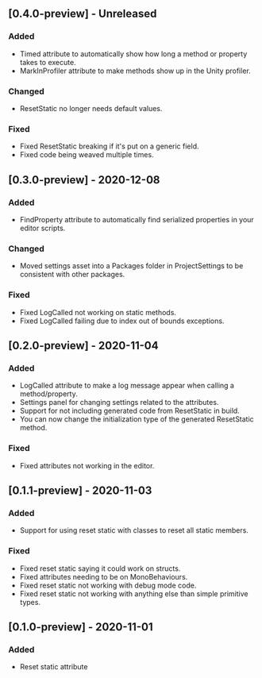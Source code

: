## [0.4.0-preview] - Unreleased
### Added
- Timed attribute to automatically show how long a method or property takes to execute.
- MarkInProfiler attribute to make methods show up in the Unity profiler.

### Changed
- ResetStatic no longer needs default values.

### Fixed
- Fixed ResetStatic breaking if it's put on a generic field.
- Fixed code being weaved multiple times.

## [0.3.0-preview] - 2020-12-08
### Added
- FindProperty attribute to automatically find serialized properties in your editor scripts.

### Changed
- Moved settings asset into a Packages folder in ProjectSettings to be consistent with other packages.

### Fixed
- Fixed LogCalled not working on static methods.
- Fixed LogCalled failing due to index out of bounds exceptions.

## [0.2.0-preview] - 2020-11-04
### Added
- LogCalled attribute to make a log message appear when calling a method/property.
- Settings panel for changing settings related to the attributes.
- Support for not including generated code from ResetStatic in build.
- You can now change the initialization type of the generated ResetStatic method.

### Fixed
- Fixed attributes not working in the editor.

## [0.1.1-preview] - 2020-11-03
### Added 
- Support for using reset static with classes to reset all static members.

### Fixed
- Fixed reset static saying it could work on structs.
- Fixed attributes needing to be on MonoBehaviours.
- Fixed reset static not working with debug mode code.
- Fixed reset static not working with anything else than simple primitive types.

## [0.1.0-preview] - 2020-11-01
### Added
- Reset static attribute
